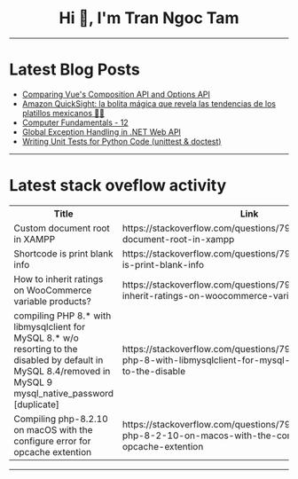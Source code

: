 <h1 align="center">Hi 👋, I'm Tran Ngoc Tam</h1>

---

# Latest Blog Posts 
<!-- BLOG-POST-LIST:START -->
- [Comparing Vue&#39;s Composition API and Options API](https://dev.to/akshayashet/comparing-vues-composition-api-and-options-api-4m44)
- [Amazon QuickSight: la bolita mágica que revela las tendencias de los platillos mexicanos 🔮🍴](https://dev.to/bgalicia/amazon-quicksight-la-bolita-magica-que-revela-las-tendencias-de-los-platillos-mexicanos-117m)
- [Computer Fundamentals - 12](https://dev.to/learneveryday_cs/computer-fundamentals-12-3278)
- [Global Exception Handling in .NET Web API](https://dev.to/harpreet_singh_c4ea4af253/global-exception-handling-in-net-web-api-3aln)
- [Writing Unit Tests for Python Code &lpar;unittest &amp; doctest&rpar;](https://dev.to/ashutoshsarangi/writing-unit-tests-for-python-code-unittest-doctest-iob)
<!-- BLOG-POST-LIST:END -->

---

# Latest stack oveflow activity
<table>
  <tr><th>Title</th><th>Link</th></tr>
  <!-- STACKOVERFLOW:START --><tr><td>Custom document root in XAMPP</td><td>https://stackoverflow.com/questions/79771987/custom-document-root-in-xampp</td></tr><tr><td>Shortcode is print blank info</td><td>https://stackoverflow.com/questions/79771845/shortcode-is-print-blank-info</td></tr><tr><td>How to inherit ratings on WooCommerce variable products?</td><td>https://stackoverflow.com/questions/79771780/how-to-inherit-ratings-on-woocommerce-variable-products</td></tr><tr><td>compiling PHP 8.* with libmysqlclient for MySQL 8.* w/o resorting to the disabled by default in MySQL 8.4/removed in MySQL 9 mysql_native_password [duplicate]</td><td>https://stackoverflow.com/questions/79771761/compiling-php-8-with-libmysqlclient-for-mysql-8-w-o-resorting-to-the-disable</td></tr><tr><td>Compiling php-8.2.10 on macOS with the configure error for opcache extention</td><td>https://stackoverflow.com/questions/79771743/compiling-php-8-2-10-on-macos-with-the-configure-error-for-opcache-extention</td></tr><!-- STACKOVERFLOW:END -->
</table>

---


